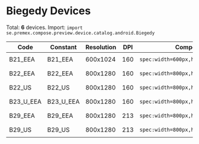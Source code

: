 # Biegedy Devices

Total: **6** devices. Import: `import se.premex.compose.preview.device.catalog.android.Biegedy`

| Code | Constant | Resolution | DPI | Compose Spec | Preview Usage |
|------|----------|------------|-----|-------------|---------------|
| B21_EEA | B21_EEA | 600x1024 | 160 | `spec:width=600px,height=1024px,dpi=160` | `@Preview(device = Biegedy.B21_EEA)` |
| B22_EEA | B22_EEA | 800x1280 | 160 | `spec:width=800px,height=1280px,dpi=160` | `@Preview(device = Biegedy.B22_EEA)` |
| B22_US | B22_US | 800x1280 | 160 | `spec:width=800px,height=1280px,dpi=160` | `@Preview(device = Biegedy.B22_US)` |
| B23_U_EEA | B23_U_EEA | 800x1280 | 160 | `spec:width=800px,height=1280px,dpi=160` | `@Preview(device = Biegedy.B23_U_EEA)` |
| B29_EEA | B29_EEA | 800x1280 | 213 | `spec:width=800px,height=1280px,dpi=213` | `@Preview(device = Biegedy.B29_EEA)` |
| B29_US | B29_US | 800x1280 | 213 | `spec:width=800px,height=1280px,dpi=213` | `@Preview(device = Biegedy.B29_US)` |

<!-- Generated automatically. Do not edit manually. -->
